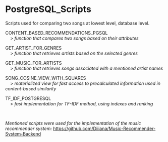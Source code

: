 # PostgreSQL_Scripts

Scripts used for comparing two songs at lowest level, database level.

CONTENT_BASED_RECOMMENDATIONS_PGSQL <br/>
&nbsp;&nbsp;&nbsp; > _function that compares two songs based on their attributes_

GET_ARTIST_FOR_GENRES <br/>
&nbsp;&nbsp;&nbsp; > _function that retrieves artists based on the selected genres_

GET_MUSIC_FOR_ARTISTS <br/>
&nbsp;&nbsp;&nbsp; > _function that retrieves songs associated with a mentioned artist names_

SONG_COSINE_VIEW_WITH_SQUARES <br/>
&nbsp;&nbsp;&nbsp; > _materialized view for fast access to precalculated information used in content-based similarity_

TF_IDF_POSTGRESQL <br/>
&nbsp;&nbsp;&nbsp; > _fast implementation for TF-IDF method, using indexes and ranking_

<br/>

_Mentioned scripts were used for the implementation of the music recommender system:_
https://github.com/Diiiana/Music-Recommender-System-Backend

